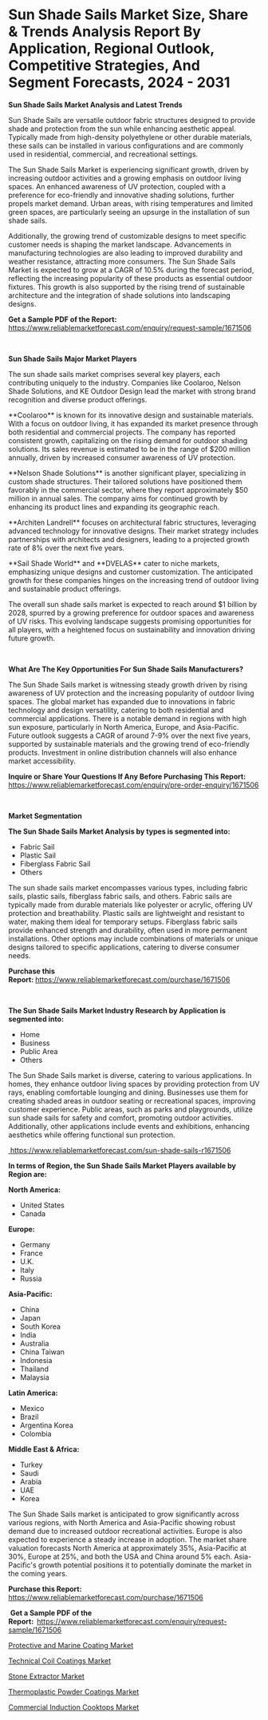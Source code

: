 <p><h1>Sun Shade Sails Market Size, Share & Trends Analysis Report By Application, Regional Outlook, Competitive Strategies, And Segment Forecasts, 2024 - 2031</h1></p><p><strong>Sun Shade Sails Market Analysis and Latest Trends</strong></p>
<p><p>Sun Shade Sails are versatile outdoor fabric structures designed to provide shade and protection from the sun while enhancing aesthetic appeal. Typically made from high-density polyethylene or other durable materials, these sails can be installed in various configurations and are commonly used in residential, commercial, and recreational settings. </p><p>The Sun Shade Sails Market is experiencing significant growth, driven by increasing outdoor activities and a growing emphasis on outdoor living spaces. An enhanced awareness of UV protection, coupled with a preference for eco-friendly and innovative shading solutions, further propels market demand. Urban areas, with rising temperatures and limited green spaces, are particularly seeing an upsurge in the installation of sun shade sails. </p><p>Additionally, the growing trend of customizable designs to meet specific customer needs is shaping the market landscape. Advancements in manufacturing technologies are also leading to improved durability and weather resistance, attracting more consumers. The Sun Shade Sails Market is expected to grow at a CAGR of 10.5% during the forecast period, reflecting the increasing popularity of these products as essential outdoor fixtures. This growth is also supported by the rising trend of sustainable architecture and the integration of shade solutions into landscaping designs.</p></p>
<p><strong>Get a Sample PDF of the Report:&nbsp;</strong> <a href="https://www.reliablemarketforecast.com/enquiry/request-sample/1671506?utm_campaign=1108&utm_medium=2&utm_source=Github&utm_content=ia&utm_term=24122024&utm_id=sun-shade-sails">https://www.reliablemarketforecast.com/enquiry/request-sample/1671506</a></p>
<p>&nbsp;</p>
<p><strong>Sun Shade Sails Major Market Players</strong></p>
<p><p>The sun shade sails market comprises several key players, each contributing uniquely to the industry. Companies like Coolaroo, Nelson Shade Solutions, and KE Outdoor Design lead the market with strong brand recognition and diverse product offerings. </p><p>**Coolaroo** is known for its innovative design and sustainable materials. With a focus on outdoor living, it has expanded its market presence through both residential and commercial projects. The company has reported consistent growth, capitalizing on the rising demand for outdoor shading solutions. Its sales revenue is estimated to be in the range of $200 million annually, driven by increased consumer awareness of UV protection.</p><p>**Nelson Shade Solutions** is another significant player, specializing in custom shade structures. Their tailored solutions have positioned them favorably in the commercial sector, where they report approximately $50 million in annual sales. The company aims for continued growth by enhancing its product lines and expanding its geographic reach.</p><p>**Architen Landrell** focuses on architectural fabric structures, leveraging advanced technology for innovative designs. Their market strategy includes partnerships with architects and designers, leading to a projected growth rate of 8% over the next five years. </p><p>**Sail Shade World** and **DVELAS** cater to niche markets, emphasizing unique designs and customer customization. The anticipated growth for these companies hinges on the increasing trend of outdoor living and sustainable product offerings.</p><p>The overall sun shade sails market is expected to reach around $1 billion by 2028, spurred by a growing preference for outdoor spaces and awareness of UV risks. This evolving landscape suggests promising opportunities for all players, with a heightened focus on sustainability and innovation driving future growth.</p></p>
<p>&nbsp;</p>
<p><strong>What Are The Key Opportunities For Sun Shade Sails Manufacturers?</strong></p>
<p><p>The Sun Shade Sails market is witnessing steady growth driven by rising awareness of UV protection and the increasing popularity of outdoor living spaces. The global market has expanded due to innovations in fabric technology and design versatility, catering to both residential and commercial applications. There is a notable demand in regions with high sun exposure, particularly in North America, Europe, and Asia-Pacific. Future outlook suggests a CAGR of around 7-9% over the next five years, supported by sustainable materials and the growing trend of eco-friendly products. Investment in online distribution channels will also enhance market accessibility.</p></p>
<p><strong>Inquire or Share Your Questions If Any Before Purchasing This Report:</strong> <a href="https://www.reliablemarketforecast.com/enquiry/pre-order-enquiry/1671506?utm_campaign=1108&utm_medium=2&utm_source=Github&utm_content=ia&utm_term=24122024&utm_id=sun-shade-sails">https://www.reliablemarketforecast.com/enquiry/pre-order-enquiry/1671506</a></p>
<p>&nbsp;</p>
<p><strong>Market Segmentation</strong></p>
<p><strong>The Sun Shade Sails Market Analysis by types is segmented into:</strong></p>
<p><ul><li>Fabric Sail</li><li>Plastic Sail</li><li>Fiberglass Fabric Sail</li><li>Others</li></ul></p>
<p><p>The sun shade sails market encompasses various types, including fabric sails, plastic sails, fiberglass fabric sails, and others. Fabric sails are typically made from durable materials like polyester or acrylic, offering UV protection and breathability. Plastic sails are lightweight and resistant to water, making them ideal for temporary setups. Fiberglass fabric sails provide enhanced strength and durability, often used in more permanent installations. Other options may include combinations of materials or unique designs tailored to specific applications, catering to diverse consumer needs.</p></p>
<p><strong>Purchase this Report:&nbsp;</strong><a href="https://www.reliablemarketforecast.com/purchase/1671506?utm_campaign=1108&utm_medium=2&utm_source=Github&utm_content=ia&utm_term=24122024&utm_id=sun-shade-sails">https://www.reliablemarketforecast.com/purchase/1671506</a></p>
<p>&nbsp;</p>
<p><strong>The Sun Shade Sails Market Industry Research by Application is segmented into:</strong></p>
<p><ul><li>Home</li><li>Business</li><li>Public Area</li><li>Others</li></ul></p>
<p><p>The Sun Shade Sails market is diverse, catering to various applications. In homes, they enhance outdoor living spaces by providing protection from UV rays, enabling comfortable lounging and dining. Businesses use them for creating shaded areas in outdoor seating or recreational spaces, improving customer experience. Public areas, such as parks and playgrounds, utilize sun shade sails for safety and comfort, promoting outdoor activities. Additionally, other applications include events and exhibitions, enhancing aesthetics while offering functional sun protection.</p></p>
<p><a href="https://www.reliablemarketforecast.com/sun-shade-sails-r1671506?utm_campaign=1108&utm_medium=2&utm_source=Github&utm_content=ia&utm_term=24122024&utm_id=sun-shade-sails">&nbsp;https://www.reliablemarketforecast.com/sun-shade-sails-r1671506</a></p>
<p><strong>In terms of Region, the Sun Shade Sails Market Players available by Region are:</strong></p>
<p>
    <p> <strong> North America: </strong>
        <ul>
            <li>United States</li>
            <li>Canada</li>
        </ul>
        </p> 
    <p> <strong> Europe: </strong>
        <ul>
            <li>Germany</li>
            <li>France</li>
            <li>U.K.</li>
            <li>Italy</li>
            <li>Russia</li>
        </ul>
        </p> 
    <p> <strong> Asia-Pacific: </strong>
        <ul>
            <li>China</li>
            <li>Japan</li>
            <li>South Korea</li>
            <li>India</li>
            <li>Australia</li>
            <li>China Taiwan</li>
            <li>Indonesia</li>
            <li>Thailand</li>
            <li>Malaysia</li>
        </ul>
        </p> 
    <p> <strong> Latin America: </strong>
        <ul>
            <li>Mexico</li>
            <li>Brazil</li>
            <li>Argentina Korea</li>
            <li>Colombia</li>
        </ul>
        </p> 
    <p> <strong> Middle East & Africa: </strong>
        <ul>
            <li>Turkey</li>
            <li>Saudi</li>
            <li>Arabia</li>
            <li>UAE</li>
            <li>Korea</li>
        </ul>
    </p>
    </p>
<p><p>The Sun Shade Sails market is anticipated to grow significantly across various regions, with North America and Asia-Pacific showing robust demand due to increased outdoor recreational activities. Europe is also expected to experience a steady increase in adoption. The market share valuation forecasts North America at approximately 35%, Asia-Pacific at 30%, Europe at 25%, and both the USA and China around 5% each. Asia-Pacific's growth potential positions it to potentially dominate the market in the coming years.</p></p>
<p><strong>Purchase this Report: </strong><a href="https://www.reliablemarketforecast.com/purchase/1671506?utm_campaign=1108&utm_medium=2&utm_source=Github&utm_content=ia&utm_term=24122024&utm_id=sun-shade-sails">https://www.reliablemarketforecast.com/purchase/1671506</a></p>
<p>&nbsp;<strong>Get a Sample PDF of the Report:&nbsp;&nbsp;</strong><a href="https://www.reliablemarketforecast.com/enquiry/request-sample/1671506?utm_campaign=1108&utm_medium=2&utm_source=Github&utm_content=ia&utm_term=24122024&utm_id=sun-shade-sails">https://www.reliablemarketforecast.com/enquiry/request-sample/1671506</a></p>
<p><strong></strong></p>
<p><p><a href="https://www.linkedin.com/pulse/protective-marine-coating-market-growth-from-2024-2031-projected-1lkne?utm_campaign=1108&utm_medium=2&utm_source=Github&utm_content=ia&utm_term=24122024&utm_id=sun-shade-sails">Protective and Marine Coating Market</a></p><p><a href="https://www.linkedin.com/pulse/trends-technical-coil-coatings-market-2024-2031-expected-growth-pyehe?utm_campaign=1108&utm_medium=2&utm_source=Github&utm_content=ia&utm_term=24122024&utm_id=sun-shade-sails">Technical Coil Coatings Market</a></p><p><a href="https://github.com/chaturberville8181/Market-Research-Report-List-1/blob/main/stone-extractor-market.md?utm_campaign=1108&utm_medium=2&utm_source=Github&utm_content=ia&utm_term=24122024&utm_id=sun-shade-sails">Stone Extractor Market</a></p><p><a href="https://www.linkedin.com/pulse/forecasting-growth-thermoplastic-powder-coatings-market-p3xoe?utm_campaign=1108&utm_medium=2&utm_source=Github&utm_content=ia&utm_term=24122024&utm_id=sun-shade-sails">Thermoplastic Powder Coatings Market</a></p><p><a href="https://github.com/carendesrochers299/Market-Research-Report-List-1/blob/main/commercial-induction-cooktops-market.md?utm_campaign=1108&utm_medium=2&utm_source=Github&utm_content=ia&utm_term=24122024&utm_id=sun-shade-sails">Commercial Induction Cooktops Market</a></p></p>